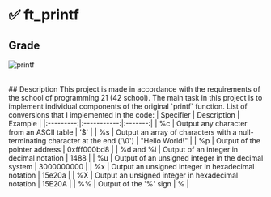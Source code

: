 # :white_check_mark: ft_printf 
<h2>Grade</h2>

![printf](https://github.com/user-attachments/assets/40090e95-20dc-4f18-a268-4ad5d82999f5)

</div>
</br>
## Description  
This project is made in accordance with the requirements of the school of programming 21 (42 school).  
The main task in this project is to implement individual components of the original `printf` function.  
List of conversions that I implemented in the code:  
| Specifier | Description | Example |
|:---------:|:-----------:|:-------:|
| %с | Output any character from an ASCII table | '$' |
| %s | Output an array of characters with a null-terminating character at the end ('\0') | "Hello World!" |
| %p | Output of the pointer address | 0xfff000bd8 |
| %d and %i | Output of an integer in decimal notation | 1488 |
| %u | Output of an unsigned integer in the decimal system | 3000000000 |
| %x | Output an unsigned integer in hexadecimal notation | 15e20a |
| %X | Output an unsigned integer in hexadecimal notation | 15E20A |
| %% | Output of the '%' sign | % |  
